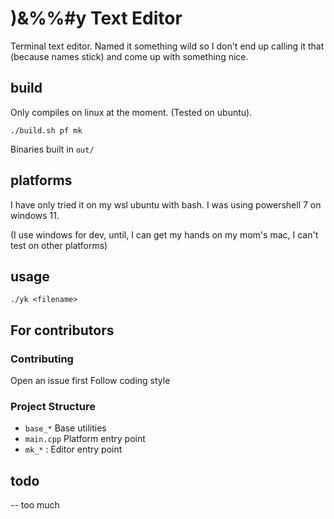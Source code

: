 # )&%%#y Text Editor

Terminal text editor. Named it something wild so I don't end up calling it that (because names stick) and come up with something nice.

## build
Only compiles on linux at the moment. (Tested on ubuntu).
```
./build.sh pf mk
```
Binaries built in `out/`

## platforms 
I have only tried it on my wsl ubuntu with bash. I was using powershell 7 on windows 11.

(I use windows for dev, until, I can get my hands on my mom's mac, I can't test on other platforms)

## usage
```
./yk <filename>
```
## For contributors


### Contributing
Open an issue first
Follow coding style

### Project Structure
-   `base_*`  Base utilities
- `main.cpp` Platform entry point
- `mk_*` : Editor entry point

## todo

-- too much